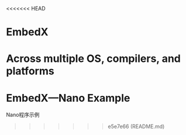 <<<<<<< HEAD
# EmbedX
Across multiple OS, compilers, and platforms
=======
# EmbedX—Nano Example
Nano程序示例
>>>>>>> e5e7e66 (README.md)
